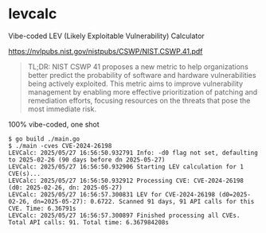 # levcalc

Vibe-coded LEV (Likely Exploitable Vulnerability) Calculator

https://nvlpubs.nist.gov/nistpubs/CSWP/NIST.CSWP.41.pdf

> TL;DR: NIST CSWP 41 proposes a new metric to help organizations better predict the probability of software and hardware vulnerabilities being actively exploited. This metric aims to improve vulnerability management by enabling more effective prioritization of patching and remediation efforts, focusing resources on the threats that pose the most immediate risk.

100% vibe-coded, one shot


```
$ go build ./main.go
$ ./main -cves CVE-2024-26198
LEVCalc: 2025/05/27 16:56:50.932791 Info: -d0 flag not set, defaulting to 2025-02-26 (90 days before dn 2025-05-27)
LEVCalc: 2025/05/27 16:56:50.932906 Starting LEV calculation for 1 CVE(s)...
LEVCalc: 2025/05/27 16:56:50.932912 Processing CVE: CVE-2024-26198 (d0: 2025-02-26, dn: 2025-05-27)
LEVCalc: 2025/05/27 16:56:57.300831 LEV for CVE-2024-26198 (d0=2025-02-26, dn=2025-05-27): 0.6722. Scanned 91 days, 91 API calls for this CVE. Time: 6.36791s
LEVCalc: 2025/05/27 16:56:57.300897 Finished processing all CVEs. Total API calls: 91. Total time: 6.367984208s
```

